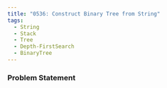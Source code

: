 ```yaml
---
title: "0536: Construct Binary Tree from String"
tags:
  - String
  - Stack
  - Tree
  - Depth-FirstSearch
  - BinaryTree
---
```

### Problem Statement

